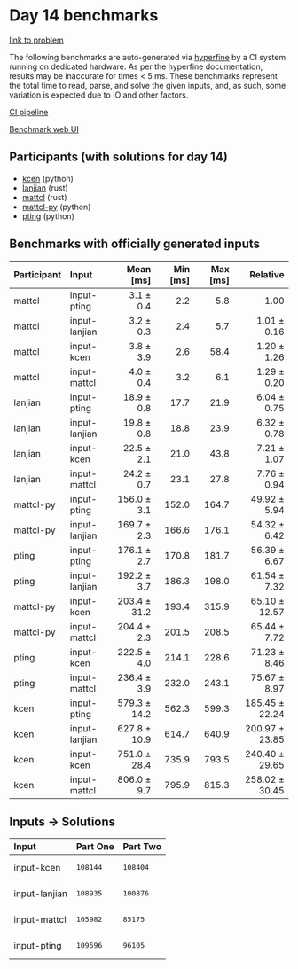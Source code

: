 # Day 14 benchmarks

[link to problem](https://adventofcode.com/2023/day/14)

The following benchmarks are auto-generated via
[hyperfine](https://github.com/sharkdp/hyperfine) by a CI system running on
dedicated hardware. As per the hyperfine documentation, results may be
inaccurate for times < 5 ms. These benchmarks represent the total time to read,
parse, and solve the given inputs, and, as such, some variation is expected due
to IO and other factors.

[CI pipeline](http://ci.papercode.net:8080/teams/main/pipelines/aoc2023)

[Benchmark web UI](https://aoc.ancalagon.black)


## Participants (with solutions for day 14)

- [kcen](https://github.com/kcen/aoc2023) (python)
- [lanjian](https://github.com/lanjian/aoc-2023) (rust)
- [mattcl](https://github.com/mattcl/aoc2023) (rust)
- [mattcl-py](https://github.com/mattcl/aoc2023-py) (python)
- [pting](https://github.com/pting/aoc2023) (python)


## Benchmarks with officially generated inputs

| Participant | Input | Mean [ms] | Min [ms] | Max [ms] | Relative |
|:---|:---|---:|---:|---:|---:|
| mattcl | input-pting | 3.1 ± 0.4 | 2.2 | 5.8 | 1.00 |
| mattcl | input-lanjian | 3.2 ± 0.3 | 2.4 | 5.7 | 1.01 ± 0.16 |
| mattcl | input-kcen | 3.8 ± 3.9 | 2.6 | 58.4 | 1.20 ± 1.26 |
| mattcl | input-mattcl | 4.0 ± 0.4 | 3.2 | 6.1 | 1.29 ± 0.20 |
| lanjian | input-pting | 18.9 ± 0.8 | 17.7 | 21.9 | 6.04 ± 0.75 |
| lanjian | input-lanjian | 19.8 ± 0.8 | 18.8 | 23.9 | 6.32 ± 0.78 |
| lanjian | input-kcen | 22.5 ± 2.1 | 21.0 | 43.8 | 7.21 ± 1.07 |
| lanjian | input-mattcl | 24.2 ± 0.7 | 23.1 | 27.8 | 7.76 ± 0.94 |
| mattcl-py | input-pting | 156.0 ± 3.1 | 152.0 | 164.7 | 49.92 ± 5.94 |
| mattcl-py | input-lanjian | 169.7 ± 2.3 | 166.6 | 176.1 | 54.32 ± 6.42 |
| pting | input-pting | 176.1 ± 2.7 | 170.8 | 181.7 | 56.39 ± 6.67 |
| pting | input-lanjian | 192.2 ± 3.7 | 186.3 | 198.0 | 61.54 ± 7.32 |
| mattcl-py | input-kcen | 203.4 ± 31.2 | 193.4 | 315.9 | 65.10 ± 12.57 |
| mattcl-py | input-mattcl | 204.4 ± 2.3 | 201.5 | 208.5 | 65.44 ± 7.72 |
| pting | input-kcen | 222.5 ± 4.0 | 214.1 | 228.6 | 71.23 ± 8.46 |
| pting | input-mattcl | 236.4 ± 3.9 | 232.0 | 243.1 | 75.67 ± 8.97 |
| kcen | input-pting | 579.3 ± 14.2 | 562.3 | 599.3 | 185.45 ± 22.24 |
| kcen | input-lanjian | 627.8 ± 10.9 | 614.7 | 640.9 | 200.97 ± 23.85 |
| kcen | input-kcen | 751.0 ± 28.4 | 735.9 | 793.5 | 240.40 ± 29.65 |
| kcen | input-mattcl | 806.0 ± 9.7 | 795.9 | 815.3 | 258.02 ± 30.45 |


## Inputs -> Solutions

| Input | Part One | Part Two |
|:---|:---|:---|
|input-kcen|<pre>108144</pre>|<pre>108404</pre>|
|input-lanjian|<pre>108935</pre>|<pre>100876</pre>|
|input-mattcl|<pre>105982</pre>|<pre>85175</pre>|
|input-pting|<pre>109596</pre>|<pre>96105</pre>|